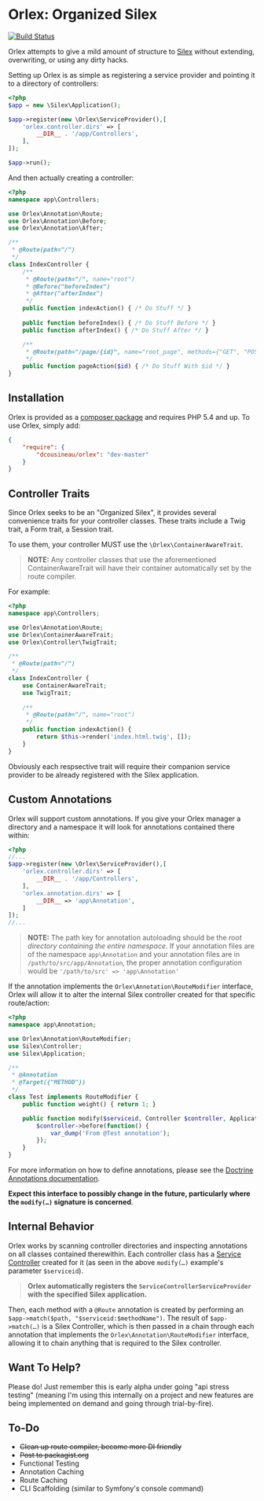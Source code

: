 Orlex: Organized Silex
===
[![Build Status](https://api.travis-ci.org/dcousineau/orlex.png?branch=master)](https://travis-ci.org/dcousineau/orlex)

Orlex attempts to give a mild amount of structure to [Silex](http://github.com/fabpot/Silex) without extending, overwriting, or using any dirty hacks.

Setting up Orlex is as simple as registering a service provider and pointing it to a directory of controllers:

```php
<?php
$app = new \Silex\Application();

$app->register(new \Orlex\ServiceProvider(),[
    'orlex.controller.dirs' => [
        __DIR__ . '/app/Controllers',
    ],
]);

$app->run();
```

And then actually creating a controller:

```php
<?php
namespace app\Controllers;

use Orlex\Annotation\Route;
use Orlex\Annotation\Before;
use Orlex\Annotation\After;

/**
 * @Route(path="/")
 */
class IndexController {
    /**
     * @Route(path="/", name="root")
     * @Before("beforeIndex")
     * @After("afterIndex")
     */
    public function indexAction() { /* Do Stuff */ }
    
    public function beforeIndex() { /* Do Stuff Before */ }
    public function afterIndex() { /* Do Stuff After */ }

    /**
     * @Route(path="/page/{id}", name="root_page", methods={"GET", "POST"})
     */
    public function pageAction($id) { /* Do Stuff With $id */ }
}
```

Installation
---

Orlex is provided as a [composer package](http://getcomposer.org/) and requires PHP 5.4 and up. To use Orlex, simply add:

```json
{
    "require": {
        "dcousineau/orlex": "dev-master"
    }
}
```

Controller Traits
---

Since Orlex seeks to be an "Organized Silex", it provides several convenience traits for your controller classes. These traits include a Twig trait, a Form trait, a Session trait.

To use them, your controller MUST use the `\Orlex\ContainerAwareTrait`. 

> **NOTE:** Any controller classes that use the aforementioned ContainerAwareTrait will have their container automatically set by the route compiler.

For example:

```php
<?php
namespace app\Controllers;

use Orlex\Annotation\Route;
use Orlex\ContainerAwareTrait;
use Orlex\Controller\TwigTrait;

/**
 * @Route(path="/")
 */
class IndexController {
    use ContainerAwareTrait;
    use TwigTrait;
    
    /**
     * @Route(path="/", name="root")
     */
    public function indexAction() {
        return $this->render('index.html.twig', []);
    }
}
```

Obviously each respsective trait will require their companion service provider to be already registered with the Silex application.

Custom Annotations
---

Orlex will support custom annotations. If you give your Orlex manager a directory and a namespace it will look for annotations contained there within:

```php
<?php
//...
$app->register(new \Orlex\ServiceProvider(),[
    'orlex.controller.dirs' => [
        __DIR__ . '/app/Controllers',
    ],
    'orlex.annotation.dirs' => [
        __DIR__ => 'app\Annotation',
    ]
]);
//...
```

> **NOTE:** The path key for annotation autoloading should be the *root directory containing the entire namespace*. If your annotation files are of the namespace `app\Annotation` and your annotation files are in `/path/to/src/app/Annotation`, the proper annotation configuration would be `'/path/to/src' => 'app\Annotation'`

If the annotation implements the `Orlex\Annotation\RouteModifier` interface, Orlex will allow it to alter the internal Silex controller created for that specific route/action:

```php
<?php
namespace app\Annotation;

use Orlex\Annotation\RouteModifier;
use Silex\Controller;
use Silex\Application;

/**
 * @Annotation
 * @Target({"METHOD"})
 */
class Test implements RouteModifier {
    public function weight() { return 1; }

    public function modify($serviceid, Controller $controller, Application $app, \ReflectionClass $class, \ReflectionMethod $method) {
        $controller->before(function() {
            var_dump('From @Test annotation');
        });
    }
}
```

For more information on how to define annotations, please see the [Doctrine Annotations documentation](http://docs.doctrine-project.org/projects/doctrine-common/en/latest/reference/annotations.html).

**Expect this interface to possibly change in the future, particularly where the `modify(…)` signature is concerned**.

Internal Behavior
---

Orlex works by scanning controller directories and inspecting annotations on all classes contained therewithin. Each controller class has a [Service Controller](http://silex.sensiolabs.org/doc/providers/service_controller.html) created for it (as seen in the above `modify(…)` example's parameter `$serviceid`).

> **Orlex automatically registers the `ServiceControllerServiceProvider` with the specified Silex application.**

Then, each method with a `@Route` annotation is created by performing an `$app->match($path, "$serviceid:$methodName")`. The result of `$app->match(…)` is a Silex Controller, which is then passed in a chain through each annotation that implements the `Orlex\Annotation\RouteModifier` interface, allowing it to chain anything that is required to the Silex controller.

Want To Help?
---

Please do! Just remember this is early alpha under going "api stress testing" (meaning I'm using this internally on a project and new features are being implemented on demand and going through trial-by-fire).

To-Do
---

* ~~Clean up route compiler, become more DI friendly~~
* ~~Post to packagist.org~~
* Functional Testing
* Annotation Caching
* Route Caching
* CLI Scaffolding (similar to Symfony's console command)
